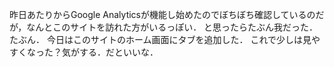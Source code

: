 昨日あたりからGoogle Analyticsが機能し始めたのでぼちぼち確認しているのだが，なんとこのサイトを訪れた方がいるっぽい．
と思ったらたぶん我だった．たぶん．
今日はこのサイトのホーム画面にタブを追加した．
これで少しは見やすくなった？気がする．だといいな．
